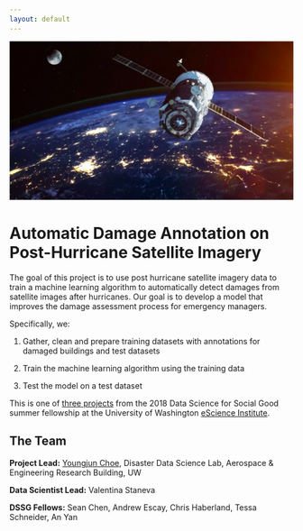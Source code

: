 ```yaml
---
layout: default
---
```


<img src="satellite.png" class="img-responsive" alt="">

# Automatic Damage Annotation on Post-Hurricane Satellite Imagery

The goal of this project is to use post hurricane satellite imagery data to 
train a machine learning algorithm to automatically detect damages from 
satellite images after hurricanes. Our goal is to develop a model that improves 
the damage assessment process for emergency managers. 

Specifically, we:

1. Gather, clean and prepare training datasets with annotations for damaged buildings and test datasets
   
2. Train the machine learning algorithm using the training data

3. Test the model on a test dataset
   
This is one of
[three projects](http://escience.washington.edu/2018-data-science-for-social-good-projects/)
from the 2018 Data Science for Social Good summer fellowship at the University
of Washington [eScience Institute](http://escience.washington.edu/).

## The Team

**Project Lead:**
[Youngjun Choe](http://faculty.washington.edu/ychoe/),
Disaster Data Science Lab, Aerospace & Engineering Research Building, UW

**Data Scientist Lead:** Valentina Staneva

**DSSG Fellows:** Sean Chen, Andrew Escay, Chris Haberland, Tessa Schneider, An Yan
